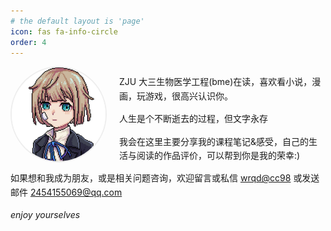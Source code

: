 ```yaml
---
# the default layout is 'page'
icon: fas fa-info-circle
order: 4
---
```


<div style="overflow: auto; margin-bottom: 20px;">
  <img src="/assets/img/the prepic" style="float: left; width: 150px; height: 150px; border-radius: 50%; margin-right: 20px; margin-bottom: 10px; object-fit: cover; border: 2px solid #eee;">
  
  <div style="line-height: 1.6;">
    <p>ZJU 大三生物医学工程(bme)在读，喜欢看小说，漫画，玩游戏，很高兴认识你。</p>
    <p>人生是个不断逝去的过程，但文字永存</p>
    <p>我会在这里主要分享我的课程笔记&感受，自己的生活与阅读的作品评价，可以帮到你是我的荣幸:)</p>
    <p>如果想和我成为朋友，或是相关问题咨询，欢迎留言或私信 <a href="mailto:wrqd@cc98">wrqd@cc98</a> 或发送邮件 <a href="mailto:2454155069@qq.com">2454155069@qq.com</a></p>
    <p style="font-style: italic; margin-top: 10px;">enjoy yourselves</p>
  </div>
</div>
